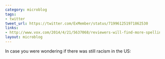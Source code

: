 ```yaml
---
category: microblog
tags:
- twitter
tweet_url: https://twitter.com/ExMember/status/719961251971862530
links:
- http://www.vox.com/2014/4/21/5637068/reviewers-will-find-more-spelling-errors-in-your-writing-if-they
layout: microblog
---
```

In case you were wondering if there was still racism in the US:
